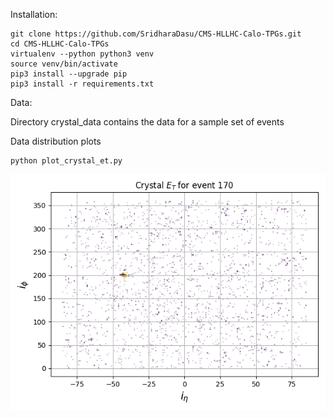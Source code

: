 
Installation:

```
git clone https://github.com/SridharaDasu/CMS-HLLHC-Calo-TPGs.git
cd CMS-HLLHC-Calo-TPGs
virtualenv --python python3 venv
source venv/bin/activate
pip3 install --upgrade pip
pip3 install -r requirements.txt
```

Data:

Directory crystal_data contains the data for a sample set of events

Data distribution plots

```
python plot_crystal_et.py
```

![plot](example_plot.png)
